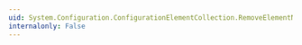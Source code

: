 ```yaml
---
uid: System.Configuration.ConfigurationElementCollection.RemoveElementName
internalonly: False
---
```


